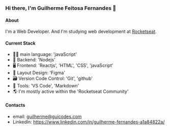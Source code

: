 ### Hi there, I'm Guilherme Feitosa Fernandes 👋


#### About
I'm a Web Developer. And I'm studying web development at [Rocketseat](https://www.rocketseat.com.br/).

#### Current Stack

- 🧑‍💻 main language: 'javaScript'
- 🚪 Backend: 'Nodejs'
- 🖥 Frontend: 'Reactjs', 'HTML', 'CSS', 'javaScript'
- 🧩 Layout Design: 'Figma'
- 🗃️ Version Code Control: 'Git', 'github'
- 🔧 Tools: 'VS Code', 'Markdown'
- 🌎 I'm mostly active within the 'Rocketseat Community'

#### Contacts

- email: guilherme@guicodes.com
- LinkedIn: https://www.linkedin.com/in/guilherme-fernandes-a1a84822a/
